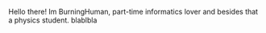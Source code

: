 Hello there! Im BurningHuman, part-time informatics lover and besides that a physics student.
blablbla
